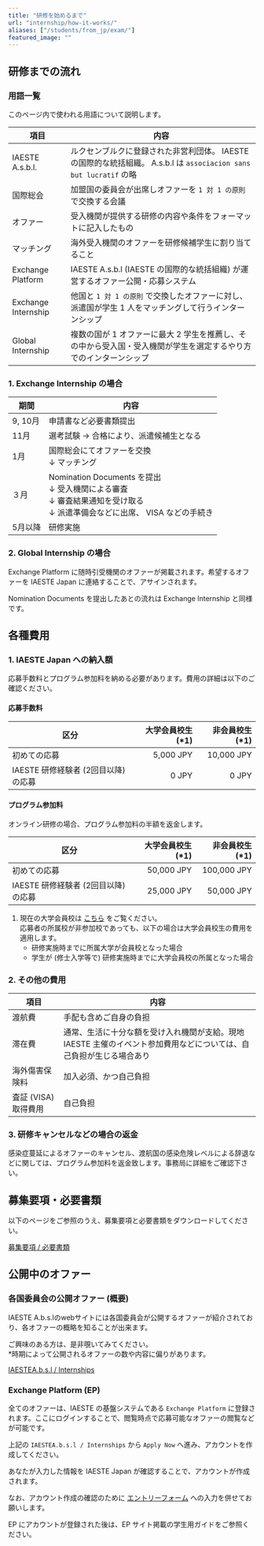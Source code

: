 ```yaml
---
title: "研修を始めるまで"
url: "internship/how-it-works/"
aliases: ["/students/from_jp/exam/"]
featured_image: ""
---
```


## 研修までの流れ

### 用語一覧

このページ内で使われる用語について説明します。

| 項目                | 内容                                                                 |
| ------------------- | ------------------------------------------------------------------- |
| IAESTE A.s.b.l.     | ルクセンブルクに登録された非営利団体。 IAESTE の国際的な統括組織。 A.s.b.l は `associacion sans but lucratif` の略 |
| 国際総会             | 加盟国の委員会が出席しオファーを `1 対 1 の原則` で交換する会議                      |
| オファー             | 受入機関が提供する研修の内容や条件をフォーマットに記入したもの                     |
| マッチング           | 海外受入機関のオファーを研修候補学生に割り当てること                              |
| Exchange Platform   | IAESTE A.s.b.l (IAESTE の国際的な統括組織) が運営するオファー公開・応募システム    |
| Exchange Internship | 他国と `1 対 1 の原則` で交換したオファーに対し、派遣国が学生 1 人をマッチングして行うインターンシップ |
| Global Internship   | 複数の国が 1 オファーに最大 2 学生を推薦し、その中から受入国・受入機関が学生を選定するやり方でのインターンシップ |

### 1. Exchange Internship の場合

| 期間     | 内容                                |
| -------- | ---------------------------------- |
| 9, 10月  | 申請書など必要書類提出                  |
| 11月     | 選考試験 -> 合格により、派遣候補生となる    |
| 1月      | 国際総会にてオファーを交換<br>↓ マッチング  |
| ３月     | Nomination Documents を提出<br>↓ 受入機関による審査<br>↓ 審査結果通知を受け取る<br>↓ 派遣準備会などに出席、 VISA などの手続き |
| 5月以降  | 研修実施                              |

### 2. Global Internship の場合

Exchange Platform に随時引受機関のオファーが掲載されます。希望するオファーを IAESTE Japan に連絡することで、アサインされます。

Nomination Documents を提出したあとの流れは Exchange Internship と同様です。

## 各種費用

### 1. IAESTE Japan への納入額

応募手数料とプログラム参加料を納める必要があります。費用の詳細は以下のご確認ください。

#### 応募手数料

| 区分  | 大学会員校生 (*1) | 非会員校生 (*1) |
| --------------------------------- | --------: | ---------: |
| 初めての応募                       | 5,000 JPY | 10,000 JPY |
| IAESTE 研修経験者 (2回目以降) の応募 | 0 JPY     | 0 JPY      |

#### プログラム参加料

オンライン研修の場合、プログラム参加料の半額を返金します。

| 区分  | 大学会員校生 (*1) | 非会員校生 (*1) |
| ----------------------------------| ---------: | ----------: |
| 初めての応募                       | 50,000 JPY | 100,000 JPY |
| IAESTE 研修経験者 (2回目以降) の応募 | 25,000 JPY | 50,000 JPY  |

1. 現在の大学会員校は [こちら](members.md) をご覧ください。<br>応募者の所属校が非参加校であっても、以下の場合は大学会員校生の費用を適用します。
   - 研修実施時までに所属大学が会員校となった場合
   - 学生が (修士入学等で) 研修実施時までに大学会員校の所属となった場合

### 2. その他の費用

| 項目               | 内容                |
| ------------------ | ------------------ |
| 渡航費              | 手配も含めご自身の負担 |
| 滞在費              | 通常、生活に十分な額を受け入れ機関が支給。現地 IAESTE 主催のイベント参加費用などについては、自己負担が生じる場合あり |
| 海外傷害保険料       | 加入必須、かつ自己負担 |
| 査証 (VISA) 取得費用 | 自己負担            |

### 3. 研修キャンセルなどの場合の返金

感染症蔓延によるオファーのキャンセル、渡航国の感染危険レベルによる辞退などに関しては、プログラム参加料を返金致します。事務局に詳細をご確認下さい。

## 募集要項・必要書類

以下のページをご参照のうえ、募集要項と必要書類をダウンロードしてください。

[募集要項 / 必要書類](required-docs.md)

## 公開中のオファー

### 各国委員会の公開オファー (概要)

IAESTE A.b.s.lのwebサイトには各国委員会が公開するオファーが紹介されており、各オファーの概略を知ることが出来ます。

ご興味のある方は、是非覗いてみてください。<br>
*時期によって公開されるオファーの数や内容に偏りがあります。

[IAESTEA.b.s.l / Internships](https://iaeste.org/internships/)

### Exchange Platform (EP)

全てのオファーは、IAESTE の基盤システムである `Exchange Platform` に登録されます。ここにログインすることで、閲覧時点で応募可能なオファーの閲覧などが可能です。

上記の `IAESTEA.b.s.l / Internships` から `Apply Now` へ進み、アカウントを作成してください。

あなたが入力した情報を IAESTE Japan が確認することで、アカウントが作成されます。

なお、アカウント作成の確認のために [エントリーフォーム](required-docs.md) への入力を併せてお願いします。

EP にアカウントが登録された後は、EP サイト掲載の学生用ガイドをご参照ください。
